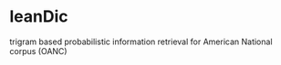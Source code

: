 leanDic
=======

trigram based probabilistic information retrieval for American National corpus (OANC)
